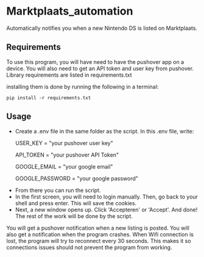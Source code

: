 # Marktplaats_automation
Automatically notifies you when a new Nintendo DS is listed on Marktplaats.

## Requirements
To use this program, you will have need to have the pushover app on a device. You will also need to get an API token and user key from pushover. Library requirements are listed in requirements.txt

installing them is done by running the following in a terminal:

~~~
pip install -r requirements.txt
~~~

## Usage
<ul>
  <li>Create a .env file in the same folder as the script. In this .env file, write:

  USER_KEY = "your pushover user key"
  
  API_TOKEN = "your pushover API Token"
  
  GOOGLE_EMAIL = "your google email"
  
  GOOGLE_PASSWORD = "your google password"</li>

  <li>From there you can run the script.</li>
  <li>In the first screen, you will need to login manually. Then, go back to your shell and press enter. This will save     the cookies. </li>

<li>Next, a new window opens up. Click 'Accepteren' or 'Accept'. And done! The rest of the work will be done by the script.</li>
</ul>
You will get a pushover notification when a new listing is posted. You will also get a notification when the program crashes. When Wifi connection is lost, the program will try to reconnect every 30 seconds. This makes it so connections issues should not prevent the program from working.

